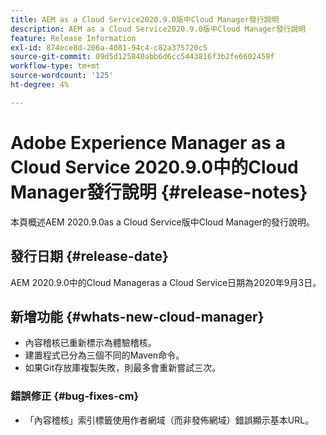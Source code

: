 ```yaml
---
title: AEM as a Cloud Service2020.9.0版中Cloud Manager發行說明
description: AEM as a Cloud Service2020.9.0版中Cloud Manager發行說明
feature: Release Information
exl-id: 874ece8d-206a-4081-94c4-c82a375720c5
source-git-commit: 09d5d125840abb6d6cc5443816f3b2fe6602459f
workflow-type: tm+mt
source-wordcount: '125'
ht-degree: 4%

---
```


# Adobe Experience Manager as a Cloud Service 2020.9.0中的Cloud Manager發行說明 {#release-notes}

本頁概述AEM 2020.9.0as a Cloud Service版中Cloud Manager的發行說明。

## 發行日期 {#release-date}

AEM 2020.9.0中的Cloud Manageras a Cloud Service日期為2020年9月3日。

## 新增功能 {#whats-new-cloud-manager}

* 內容稽核已重新標示為體驗稽核。
* 建置程式已分為三個不同的Maven命令。
* 如果Git存放庫複製失敗，則最多會重新嘗試三次。

### 錯誤修正 {#bug-fixes-cm}

* 「內容稽核」索引標籤使用作者網域（而非發佈網域）錯誤顯示基本URL。
